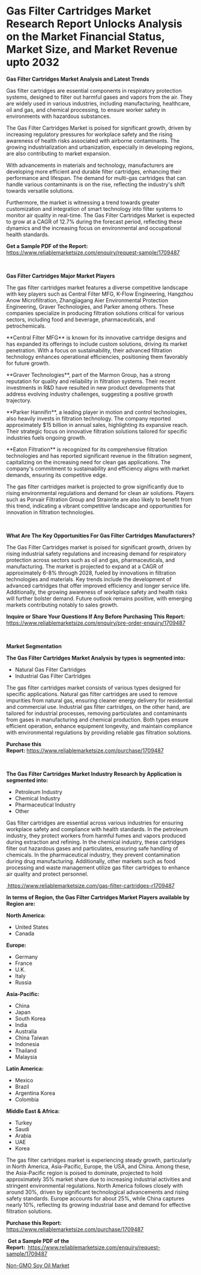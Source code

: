 <p><h1>Gas Filter Cartridges Market Research Report Unlocks Analysis on the Market Financial Status, Market Size, and Market Revenue upto 2032</h1></p><p><strong>Gas Filter Cartridges Market Analysis and Latest Trends</strong></p>
<p><p>Gas filter cartridges are essential components in respiratory protection systems, designed to filter out harmful gases and vapors from the air. They are widely used in various industries, including manufacturing, healthcare, oil and gas, and chemical processing, to ensure worker safety in environments with hazardous substances.</p><p>The Gas Filter Cartridges Market is poised for significant growth, driven by increasing regulatory pressures for workplace safety and the rising awareness of health risks associated with airborne contaminants. The growing industrialization and urbanization, especially in developing regions, are also contributing to market expansion. </p><p>With advancements in materials and technology, manufacturers are developing more efficient and durable filter cartridges, enhancing their performance and lifespan. The demand for multi-gas cartridges that can handle various contaminants is on the rise, reflecting the industry's shift towards versatile solutions. </p><p>Furthermore, the market is witnessing a trend towards greater customization and integration of smart technology into filter systems to monitor air quality in real-time. The Gas Filter Cartridges Market is expected to grow at a CAGR of 12.7% during the forecast period, reflecting these dynamics and the increasing focus on environmental and occupational health standards.</p></p>
<p><strong>Get a Sample PDF of the Report:&nbsp;</strong> <a href="https://www.reliablemarketsize.com/enquiry/request-sample/1709487?utm_campaign=1898&utm_medium=2&utm_source=Github&utm_content=ia&utm_term=10012025&utm_id=gas-filter-cartridges">https://www.reliablemarketsize.com/enquiry/request-sample/1709487</a></p>
<p>&nbsp;</p>
<p><strong>Gas Filter Cartridges Major Market Players</strong></p>
<p><p>The gas filter cartridges market features a diverse competitive landscape with key players such as Central Filter MFG, K-Flow Engineering, Hangzhou Anow Microfiltration, Zhangjiagang Aier Environmental Protection Engineering, Graver Technologies, and Parker among others. These companies specialize in producing filtration solutions critical for various sectors, including food and beverage, pharmaceuticals, and petrochemicals.</p><p>**Central Filter MFG** is known for its innovative cartridge designs and has expanded its offerings to include custom solutions, driving its market penetration. With a focus on sustainability, their advanced filtration technology enhances operational efficiencies, positioning them favorably for future growth.</p><p>**Graver Technologies**, part of the Marmon Group, has a strong reputation for quality and reliability in filtration systems. Their recent investments in R&D have resulted in new product developments that address evolving industry challenges, suggesting a positive growth trajectory.</p><p>**Parker Hannifin**, a leading player in motion and control technologies, also heavily invests in filtration technology. The company reported approximately $15 billion in annual sales, highlighting its expansive reach. Their strategic focus on innovative filtration solutions tailored for specific industries fuels ongoing growth.</p><p>**Eaton Filtration** is recognized for its comprehensive filtration technologies and has reported significant revenue in the filtration segment, capitalizing on the increasing need for clean gas applications. The company's commitment to sustainability and efficiency aligns with market demands, ensuring its competitive edge.</p><p>The gas filter cartridges market is projected to grow significantly due to rising environmental regulations and demand for clean air solutions. Players such as Porvair Filtration Group and Strainrite are also likely to benefit from this trend, indicating a vibrant competitive landscape and opportunities for innovation in filtration technologies.</p></p>
<p>&nbsp;</p>
<p><strong>What Are The Key Opportunities For Gas Filter Cartridges Manufacturers?</strong></p>
<p><p>The Gas Filter Cartridges market is poised for significant growth, driven by rising industrial safety regulations and increasing demand for respiratory protection across sectors such as oil and gas, pharmaceuticals, and manufacturing. The market is projected to expand at a CAGR of approximately 6-8% through 2028, fueled by innovations in filtration technologies and materials. Key trends include the development of advanced cartridges that offer improved efficiency and longer service life. Additionally, the growing awareness of workplace safety and health risks will further bolster demand. Future outlook remains positive, with emerging markets contributing notably to sales growth.</p></p>
<p><strong>Inquire or Share Your Questions If Any Before Purchasing This Report:</strong> <a href="https://www.reliablemarketsize.com/enquiry/pre-order-enquiry/1709487?utm_campaign=1898&utm_medium=2&utm_source=Github&utm_content=ia&utm_term=10012025&utm_id=gas-filter-cartridges">https://www.reliablemarketsize.com/enquiry/pre-order-enquiry/1709487</a></p>
<p>&nbsp;</p>
<p><strong>Market Segmentation</strong></p>
<p><strong>The Gas Filter Cartridges Market Analysis by types is segmented into:</strong></p>
<p><ul><li>Natural Gas Filter Cartridges</li><li>Industrial Gas Filter Cartridges</li></ul></p>
<p><p>The gas filter cartridges market consists of various types designed for specific applications. Natural gas filter cartridges are used to remove impurities from natural gas, ensuring cleaner energy delivery for residential and commercial use. Industrial gas filter cartridges, on the other hand, are tailored for industrial processes, removing particulates and contaminants from gases in manufacturing and chemical production. Both types ensure efficient operation, enhance equipment longevity, and maintain compliance with environmental regulations by providing reliable gas filtration solutions.</p></p>
<p><strong>Purchase this Report:&nbsp;</strong><a href="https://www.reliablemarketsize.com/purchase/1709487?utm_campaign=1898&utm_medium=2&utm_source=Github&utm_content=ia&utm_term=10012025&utm_id=gas-filter-cartridges">https://www.reliablemarketsize.com/purchase/1709487</a></p>
<p>&nbsp;</p>
<p><strong>The Gas Filter Cartridges Market Industry Research by Application is segmented into:</strong></p>
<p><ul><li>Petroleum Industry</li><li>Chemical Industry</li><li>Pharmaceutical Industry</li><li>Other</li></ul></p>
<p><p>Gas filter cartridges are essential across various industries for ensuring workplace safety and compliance with health standards. In the petroleum industry, they protect workers from harmful fumes and vapors produced during extraction and refining. In the chemical industry, these cartridges filter out hazardous gases and particulates, ensuring safe handling of chemicals. In the pharmaceutical industry, they prevent contamination during drug manufacturing. Additionally, other markets such as food processing and waste management utilize gas filter cartridges to enhance air quality and protect personnel.</p></p>
<p><a href="https://www.reliablemarketsize.com/gas-filter-cartridges-r1709487?utm_campaign=1898&utm_medium=2&utm_source=Github&utm_content=ia&utm_term=10012025&utm_id=gas-filter-cartridges">&nbsp;https://www.reliablemarketsize.com/gas-filter-cartridges-r1709487</a></p>
<p><strong>In terms of Region, the Gas Filter Cartridges Market Players available by Region are:</strong></p>
<p>
    <p> <strong> North America: </strong>
        <ul>
            <li>United States</li>
            <li>Canada</li>
        </ul>
        </p> 
    <p> <strong> Europe: </strong>
        <ul>
            <li>Germany</li>
            <li>France</li>
            <li>U.K.</li>
            <li>Italy</li>
            <li>Russia</li>
        </ul>
        </p> 
    <p> <strong> Asia-Pacific: </strong>
        <ul>
            <li>China</li>
            <li>Japan</li>
            <li>South Korea</li>
            <li>India</li>
            <li>Australia</li>
            <li>China Taiwan</li>
            <li>Indonesia</li>
            <li>Thailand</li>
            <li>Malaysia</li>
        </ul>
        </p> 
    <p> <strong> Latin America: </strong>
        <ul>
            <li>Mexico</li>
            <li>Brazil</li>
            <li>Argentina Korea</li>
            <li>Colombia</li>
        </ul>
        </p> 
    <p> <strong> Middle East & Africa: </strong>
        <ul>
            <li>Turkey</li>
            <li>Saudi</li>
            <li>Arabia</li>
            <li>UAE</li>
            <li>Korea</li>
        </ul>
    </p>
    </p>
<p><p>The gas filter cartridges market is experiencing steady growth, particularly in North America, Asia-Pacific, Europe, the USA, and China. Among these, the Asia-Pacific region is poised to dominate, projected to hold approximately 35% market share due to increasing industrial activities and stringent environmental regulations. North America follows closely with around 30%, driven by significant technological advancements and rising safety standards. Europe accounts for about 25%, while China captures nearly 10%, reflecting its growing industrial base and demand for effective filtration solutions.</p></p>
<p><strong>Purchase this Report: </strong><a href="https://www.reliablemarketsize.com/purchase/1709487?utm_campaign=1898&utm_medium=2&utm_source=Github&utm_content=ia&utm_term=10012025&utm_id=gas-filter-cartridges">https://www.reliablemarketsize.com/purchase/1709487</a></p>
<p>&nbsp;<strong>Get a Sample PDF of the Report:&nbsp;&nbsp;</strong><a href="https://www.reliablemarketsize.com/enquiry/request-sample/1709487?utm_campaign=1898&utm_medium=2&utm_source=Github&utm_content=ia&utm_term=10012025&utm_id=gas-filter-cartridges">https://www.reliablemarketsize.com/enquiry/request-sample/1709487</a></p>
<p><strong></strong></p>
<p><p><a href="https://github.com/Chiragrp22/Market-Research-Report-List-6/blob/main/non-gmo-soy-oil-market.md?utm_campaign=1898&utm_medium=2&utm_source=Github&utm_content=ia&utm_term=10012025&utm_id=gas-filter-cartridges">Non-GMO Soy Oil Market</a></p></p>